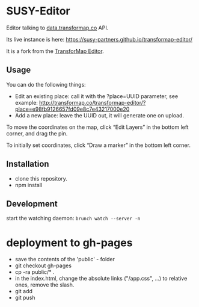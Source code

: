 # SUSY-Editor

Editor talking to [data.transformap.co](https://github.com/TransforMap/data.transformap.co) API.

Its live instance is here: https://susy-partners.github.io/transformap-editor/

It is a fork from the [TransforMap Editor](https://github.com/transformap/transformap-editor).

## Usage

You can do the following things:

* Edit an existing place: call it with the ?place=UUID parameter, see example: http://transformap.co/transformap-editor/?place=e98fb9126657fd09e8c7e43217000e20
* Add a new place: leave the UUID out, it will generate one on upload.

To move the coordinates on the map, click “Edit Layers” in the bottom left corner, and drag the pin.

To initially set coordinates, click “Draw a marker” in the bottom left corner.


## Installation

* clone this repository.
* npm install

## Development

start the watching daemon: ```brunch watch --server -n```

# deployment to gh-pages

* save the contents of the 'public' - folder
* git checkout gh-pages
* cp -ra public/\* .
* in the index.html, change the absolute links ("/app.css", …) to relative ones, remove the slash.
* git add
* git push
